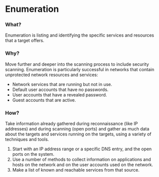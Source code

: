 # Enumeration

### What?

Enumeration is listing and identifying the specific services and resources that a target offers.

### Why?

Move further and deeper into the scanning process to include security scanning. Enumeration is particularly successful in networks that contain unprotected network resources and services:

* Network services that are running but not in use.
* Default user accounts that have no passwords.
* User accounts that have a revealed password.
* Guest accounts that are active.

### How?

Take information already gathered during reconnaissance (like IP addresses) and during scanning (open ports) and gather as much data about the targets and services running on the targets, using a variety of techniques and tools.

1. Start with an IP address range or a specific DNS entry, and the open ports on the system. 
1. Use a number of methods to collect information on applications and hosts on the network and on the user accounts used on the network. 
1. Make a list of known and reachable services from that source.

